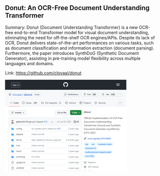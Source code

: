 ## Donut: An OCR-Free Document Understanding Transformer
Summary: Donut (Document Understanding Transformer) is a new OCR-free end-to-end Transformer model for visual document understanding, eliminating the need for off-the-shelf OCR engines/APIs. Despite its lack of OCR, Donut delivers state-of-the-art performances on various tasks, such as document classification and information extraction (document parsing). Furthermore, the paper introduces SynthDoG (Synthetic Document Generator), assisting in pre-training model flexibility across multiple languages and domains.

Link: https://github.com/clovaai/donut

<img src="/img/62a5af57-63dd-4402-aabf-e5fde1548828.png" width="400" />
<br/><br/>
